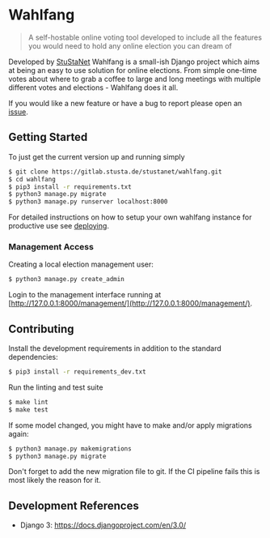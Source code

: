 # Wahlfang
> A self-hostable online voting tool developed to include all the 
> features you would need to hold any online election you can dream of

Developed by [StuStaNet](https://stustanet.de) Wahlfang is a small-ish Django project
which aims at being an easy to use solution for online elections. From simple one-time
votes about where to grab a coffee to large and long meetings with multiple different 
votes and elections - Wahlfang does it all.

If you would like a new feature or have a bug to report please open an [issue](https://github.com/stustanet/wahlfang/issues).

## Getting Started
To just get the current version up and running simply
```bash
$ git clone https://gitlab.stusta.de/stustanet/wahlfang.git
$ cd wahlfang
$ pip3 install -r requirements.txt
$ python3 manage.py migrate
$ python3 manage.py runserver localhost:8000
```

For detailed instructions on how to setup your own wahlfang instance for productive use see [deploying](docs/deploying.md).

### Management Access

Creating a local election management user:
```bash
$ python3 manage.py create_admin
```

Login to the management interface running at [http://127.0.0.1:8000/management/](http://127.0.0.1:8000/management/).

## Contributing
Install the development requirements in addition to the standard dependencies:
```bash
$ pip3 install -r requirements_dev.txt
```

Run the linting and test suite
```bash
$ make lint
$ make test
```

If some model changed, you might have to make and/or apply migrations again:
```bash
$ python3 manage.py makemigrations
$ python3 manage.py migrate
```
Don't forget to add the new migration file to git. If the CI pipeline fails this is most likely the reason for it.

## Development References

- Django 3: https://docs.djangoproject.com/en/3.0/
